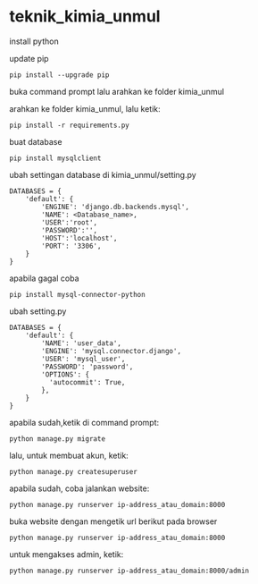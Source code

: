 # teknik_kimia_unmul
install python

update pip
```
pip install --upgrade pip
```
buka command prompt lalu arahkan ke folder kimia_unmul

arahkan ke folder kimia_unmul, lalu ketik:
```
pip install -r requirements.py
```
buat database
```
pip install mysqlclient
```
ubah settingan database di kimia_unmul/setting.py
```
DATABASES = {
    'default': {
        'ENGINE': 'django.db.backends.mysql',
        'NAME': <Database_name>,
        'USER':'root',
        'PASSWORD':'',
        'HOST':'localhost',
        'PORT': '3306',
    }
}
```
apabila gagal coba 
```
pip install mysql-connector-python
```
ubah setting.py 
```
DATABASES = {
    'default': {
        'NAME': 'user_data',
        'ENGINE': 'mysql.connector.django',
        'USER': 'mysql_user',
        'PASSWORD': 'password',
        'OPTIONS': {
          'autocommit': True,
        },
    }
}
```
apabila sudah,ketik di command prompt:
```
python manage.py migrate
```
lalu, untuk membuat akun, ketik:
```
python manage.py createsuperuser
```

apabila sudah, coba jalankan website:
```
python manage.py runserver ip-address_atau_domain:8000
```
buka website dengan mengetik url berikut pada browser
```
python manage.py runserver ip-address_atau_domain:8000
```
untuk mengakses admin, ketik:
```
python manage.py runserver ip-address_atau_domain:8000/admin
```
